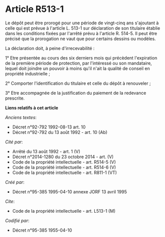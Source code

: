# Article R513-1

Le dépôt peut être prorogé pour une période de vingt-cinq ans s'ajoutant à celle qui est prévue à l'article L. 513-1 sur
déclaration de son titulaire établie dans les conditions fixées par l'arrêté prévu à l'article R. 514-5. Il peut être précisé
que la prorogation ne vaut que pour certains dessins ou modèles.

La déclaration doit, à peine d'irrecevabilité :

1° Etre présentée au cours des six derniers mois qui précèdent l'expiration de la première période de protection, par
l'intéressé ou son mandataire, lequel doit joindre un pouvoir à moins qu'il n'ait la qualité de conseil en propriété
industrielle ;

2° Comporter l'identification du titulaire et celle du dépôt à renouveler ;

3° Etre accompagnée de la justification du paiement de la redevance prescrite.

**Liens relatifs à cet article**

_Anciens textes_:

  - Décret n°92-792 1992-08-13 art. 10
  - Décret n°92-792 du 13 août 1992 - art. 10 (Ab)

_Cité par_:

  - Arrêté du 13 août 1992 - art. 1 (V)
  - Décret n°2014-1280 du 23 octobre 2014 - art. (V)
  - Code de la propriété intellectuelle - art. R514-5 (V)
  - Code de la propriété intellectuelle - art. R514-6 (V)
  - Code de la propriété intellectuelle - art. R811-1 (VT)

_Créé par_:

  - Décret n°95-385 1995-04-10 annexe JORF 13 avril 1995

_Cite_:

  - Code de la propriété intellectuelle - art. L513-1 (M)

_Codifié par_:

  - Décret n°95-385 1955-04-10
